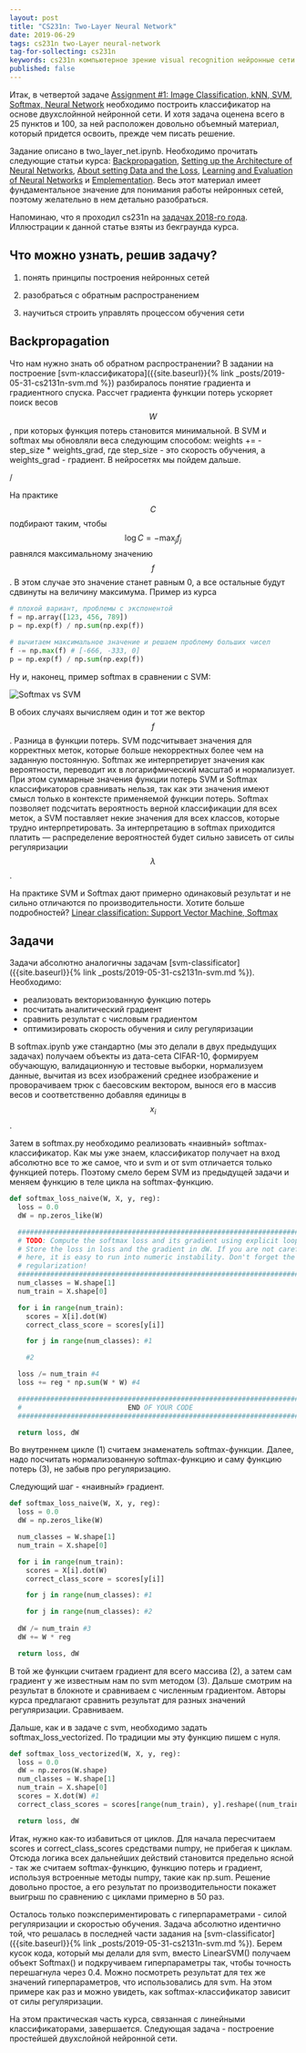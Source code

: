 ```yaml
---
layout: post
title: "CS231n: Two-Layer Neural Network"
date: 2019-06-29
tags: cs231n two-Layer neural-network
tag-for-sollecting: cs231n
keywords: cs231n компьютерное зрение visual recognition нейронные сети deep learning глубокое обучение машинное обучение machine learning data science Two-Layer Neural Network
published: false
---
```


Итак, в четвертой задаче [Assignment #1: Image Classification, kNN, SVM, Softmax, Neural Network](http://cs231n.github.io/assignments2019/assignment1/ "Assignment #1") необходимо построить классификатор на основе двухслойнной нейронной сети. И хотя задача оценена всего в 25 пунктов и 100, за ней расположен довольно объемный материал, который придется освоить, прежде чем писать решение.

Задание описано в two_layer_net.ipynb. Необходимо прочитать следующие статьи курса: [Backpropagation](http://cs231n.github.io/optimization-2/), [Setting up the Architecture of Neural Networks](http://cs231n.github.io/neural-networks-1/), [About setting Data and the Loss](http://cs231n.github.io/neural-networks-2/), [Learning and Evaluation of Neural Networks](http://cs231n.github.io/neural-networks-3/) и [Emplementation](http://cs231n.github.io/neural-networks-case-study/). Весь этот материал имеет фундаментальное значение для понимания работы нейронных сетей, поэтому желательно в нем детально разобраться.

Напоминаю, что я проходил cs231n на [задачах 2018-го года](https://github.com/cs231n/cs231n.github.io/tree/master/assignments/2018 "cs321s задачи 2018-го года"). Иллюстрации к данной статье взяты из бекграунда курса.

## Что можно узнать, решив задачу?

1. понять принципы построения нейронных сетей

2. разобраться с обратным распространением

3. научиться строить управлять процессом обучения сети

## Backpropagation

Что нам нужно знать об обратном распространении? В задании на построение [svm-классификатора]({{site.baseurl}}{% link _posts/2019-05-31-cs2131n-svm.md %}) разбиралось понятие градиента и градиентного спуска. Рассчет градиента функции потерь ускоряет поиск весов $$W$$, при которых функция потерь становится минимальной. В SVM и softmax мы обновляли веса следующим способом: weights += - step_size * weights_grad, где step_size - это скорость обучения, а weights_grad - градиент. В нейросетях мы пойдем дальше.

/

На практике $$C$$ подбирают таким, чтобы $$\log{C} = - \max_{j} f_{j}$$ равнялся максимальному значению $$f$$. В этом случае это значение станет равным 0, а все остальные будут сдвинуты на величину максимума. Пример из курса

````python
# плохой вариант, проблемы с экспонентой
f = np.array([123, 456, 789])
p = np.exp(f) / np.sum(np.exp(f))

# вычитаем максимальное значение и решаем проблему больших чисел
f -= np.max(f) # [-666, -333, 0]
p = np.exp(f) / np.sum(np.exp(f))
````

Ну и, наконец, пример softmax в сравнении с SVM:

![Softmax vs SVM](../../../assets/img/180619-05.jpg)

В обоих случаях вычисляем один и тот же вектор $$f$$. Разница в функции потерь. SVM подсчитывает значения для корректных меток, которые больше некорректных более чем на заданную постоянную. Softmax же интерпретирует значения как вероятности, переводит их в логарифмический масштаб и нормализует. При этом суммарные значения функции потерь SVM и Softmax классификаторов сравнивать нельзя, так как эти значения имеют смысл только в контексте применяемой функции потерь. Softmax позволяет подсчитать вероятность верной классификации для всех меток, а SVM поставляет некие значения для всех классов, которые трудно интерпретировать. За интерпретацию в softmax приходится платить — распределение вероятностей будет сильно зависеть от силы регуляризации $$\lambda$$.

На практике SVM и Softmax дают примерно одинаковый результат и не сильно отличаются по производительности. Хотите больше подробностей? [Linear classification: Support Vector Machine, Softmax](http://cs231n.github.io/linear-classify/ "Linear classification: Support Vector Machine, Softmax")

## Задачи

Задачи абсолютно аналогичны задачам [svm-classificator]({{site.baseurl}}{% link _posts/2019-05-31-cs2131n-svm.md %}). Необходимо:

- реализовать векторизованную функцию потерь
- посчитать аналитический градиент
- сравнить результат с числовым градиентом
- оптимизировать скорость обучения и силу регуляризации

В softmax.ipynb уже стандартно (мы это делали в двух предыдущих задачах) получаем объекты из дата-сета CIFAR-10, формируем обучающую, валидационную и тестовые выборки, нормализуем данные, вычитая из всех изображений среднее изображение и проворачиваем трюк с баесовским вектором, вынося его в массив весов и соответственно добавляя единицы в $$x_{i}$$.

Затем в softmax.py необходимо реализовать «наивный» softmax-классификатор. Как мы уже знаем, классификатор получает на вход абсолютно все то же самое, что и svm и от svm отличается только функцией потерь. Поэтому смело берем SVM из предыдущей задачи и меняем функцию в теле цикла на softmax-функцию.

````python
def softmax_loss_naive(W, X, y, reg):
  loss = 0.0
  dW = np.zeros_like(W)

  #############################################################################
  # TODO: Compute the softmax loss and its gradient using explicit loops.     #
  # Store the loss in loss and the gradient in dW. If you are not careful     #
  # here, it is easy to run into numeric instability. Don't forget the        #
  # regularization!                                                           #
  #############################################################################
  num_classes = W.shape[1]
  num_train = X.shape[0]

  for i in range(num_train):
    scores = X[i].dot(W)
    correct_class_score = scores[y[i]]

    for j in range(num_classes): #1

    #2 

  loss /= num_train #4
  loss += reg * np.sum(W * W) #4

  #############################################################################
  #                          END OF YOUR CODE                                 #
  #############################################################################

  return loss, dW
````

Во внутреннем цикле (1) считаем знаменатель softmax-функции. Далее, надо посчитать нормализованную softmax-функцию и саму функцию потерь (3), не забыв про регуляризацию.

Следующий шаг - «наивный» градиент.

````python
def softmax_loss_naive(W, X, y, reg):
  loss = 0.0
  dW = np.zeros_like(W)

  num_classes = W.shape[1]
  num_train = X.shape[0]

  for i in range(num_train):
    scores = X[i].dot(W)
    correct_class_score = scores[y[i]]

    for j in range(num_classes): #1

    for j in range(num_classes): #2
    
  dW /= num_train #3
  dW += W * reg

  return loss, dW
````

В той же функции считаем градиент для всего массива (2), а затем сам градиент у же известным нам по svm методом (3). Дальше смотрим на результат в блокноте и сравниваем с численным градиентом. Авторы курса предлагают сравнить результат для разных значений регуляризации. Сравниваем.

Дальше, как и в задаче с svm, необходимо задать softmax_loss_vectorized. По традиции мы эту функцию пишем с нуля.

````python
def softmax_loss_vectorized(W, X, y, reg):
  loss = 0.0
  dW = np.zeros(W.shape)
  num_classes = W.shape[1]
  num_train = X.shape[0]
  scores = X.dot(W) #1
  correct_class_scores = scores[range(num_train), y].reshape((num_train, 1))

  return loss, dW
````

Итак, нужно как-то избавиться от циклов. Для начала пересчитаем scores и correct_class_scores средствами numpy, не прибегая к циклам. Отсюда логика всех дальнейших действий становится предельно ясной - так же считаем softmax-функцию, функцию потерь и градиент, используя встроенные методы numpy, такие как np.sum. Решение довольно простое, а его результат по производительности покажет выигрыш по сравнению с циклами примерно в 50 раз.

Осталось только поэкспериментировать с гиперпараметрами - силой регуляризации и скоростью обучения. Задача абсолютно идентично той, что решалась в последней части задания на [svm-classificator]({{site.baseurl}}{% link _posts/2019-05-31-cs2131n-svm.md %}). Берем кусок кода, который мы делали для svm, вместо LinearSVM() получаем объект Softmax() и подкручиваем гиперпараметры так, чтобы точность перешагнула через 0.4. Можно посмотреть результат для тех же значений гиперпараметров, что использовались для svm. На этом примере как раз и можно увидеть, как softmax-классификатор зависит от силы регуляризации.

На этом практическая часть курса, связанная с линейными классификаторами, завершается. Следующая задача - построение простейшей двухслойной нейронной сети.
